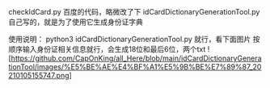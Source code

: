 checkIdCard.py   百度的代码，略微改了下
idCardDictionaryGenerationTool.py 自己写的，就是为了使用它生成身份证字典

使用说明：
python3 idCardDictionaryGenerationTool.py 就行，看下面图片
按顺序输入身份证相关信息就行，会生成18位和最后6位，两个txt
! [https://github.com/CapOnKing/all_Here/blob/main/idCardDictionaryGenerationTool/images/%E5%BE%AE%E4%BF%A1%E5%9B%BE%E7%89%87_20210105155747.png] 
